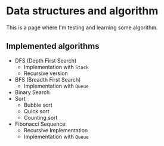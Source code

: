 # Data structures and algorithm

This is a page where I'm testing and learning some algorithm.

## Implemented algorithms

* DFS (Depth First Search)
	* Implementation with `Stack`
	* Recursive version
* BFS (Breadth First Search)
	* Implementation with `Queue`
* Binary Search
* Sort
	* Bubble sort
	* Quick sort
	* Counting sort
* Fibonacci Sequence
	* Recursive Implementation
	* Implementation with `Queue`
	
